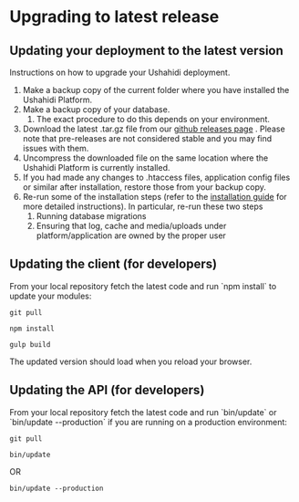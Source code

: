 # Upgrading to latest release

## Updating your deployment to the latest version <a href="#updating-your-deployment-to-the-latest-version" id="updating-your-deployment-to-the-latest-version"></a>

Instructions on how to upgrade your Ushahidi deployment.

1. Make a backup copy of the current folder where you have installed the Ushahidi Platform.
2. Make a backup copy of your database.
   1. The exact procedure to do this depends on your environment.
3. Download the latest .tar.gz file from our [github releases page](https://github.com/ushahidi/platform-release/releases) . Please note that pre-releases are not considered stable and you may find issues with them.
4. Uncompress the downloaded file on the same location where the Ushahidi Platform is currently installed.
5. If you had made any changes to .htaccess files, application config files or similar after installation, restore those from your backup copy.
6. Re-run some of the installation steps (refer to the [installation guide](../setup\_alternatives/installing-for-production-environments.md) for more detailed instructions). In particular, re-run these two steps
   1. Running database migrations
   2. Ensuring that log, cache and media/uploads under platform/application are owned by the proper user

## Updating the client (for developers) <a href="#updating-the-client-for-developers" id="updating-the-client-for-developers"></a>

From your local repository fetch the latest code and run \`npm install\` to update your modules:

```
git pull
```

```
npm install
```

```
gulp build
```

The updated version should load when you reload your browser.

## Updating the API (for developers) <a href="#updating-the-api-for-developers" id="updating-the-api-for-developers"></a>

From your local repository fetch the latest code and run \`bin/update\` or \`bin/update --production\` if you are running on a production environment:

```
git pull
```

```
bin/update
```

OR

```
bin/update --production
```
